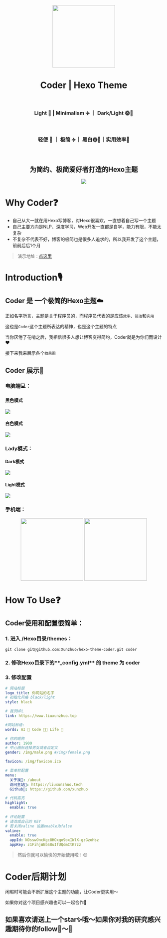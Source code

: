 <div align = "center">
  <img src="https://picreso.oss-cn-beijing.aliyuncs.com/boycoder.png" width="200px" />
  <h1> Coder | Hexo Theme</h1>
  <br>
  <h3> Light 🌲 | Minimalism ✈️ ｜ Dark/Light 🌞🌛</h3>
  <br>
  <h3>
    轻便 🌲 ｜ 极简 ✈️｜ 黑白🌞🌛｜实用效率🔨
  </h3>
  <br>
  <h2>为简约、极简爱好者打造的Hexo主题</h2>
  <img src="https://picreso.oss-cn-beijing.aliyuncs.com/hexocoder.png" />
</div>



# Why Coder❓

+ 自己从大一就在用Hexo写博客，对Hexo很喜欢，一直想着自己写一个主题
+ 自己主要方向是NLP、深度学习，Web开发一直都是自学，能力有限，不能太复杂
+ 不复杂不代表不好，博客的极简也是很多人追求的，所以我开发了这个主题，前前后后1个月

> 演示地址 : [点这里](https://www.liuxunzhuo.top)

# Introduction🎙️

## Coder 是 一个极简的Hexo主题☁️

正如名字所言，主题是关于程序员的，而程序员代表的是应该`效率`、`简洁`和`实用`

这也是`Coder`这个主题所表达的精神，也是这个主题的特点

当你厌倦了花哨之后，我相信很多人想让博客变得简约，Coder就是为你们而设计❤️

接下来我来展示各个`效果图`

## Coder 展示👀

### 电脑端💻：

#### 黑色模式

![](https://picreso.oss-cn-beijing.aliyuncs.com/gentle.png)

#### 白色模式

![](https://picreso.oss-cn-beijing.aliyuncs.com/light.png)

### Lady模式：

#### Dark模式

![](https://picreso.oss-cn-beijing.aliyuncs.com/lady1.png)

#### Light模式

![](https://picreso.oss-cn-beijing.aliyuncs.com/lady2.png)

### 手机端：

<div align = "center">
  <span> <img src="https://picreso.oss-cn-beijing.aliyuncs.com/phonesdsd.png" width="200" /> <img src="https://picreso.oss-cn-beijing.aliyuncs.com/phoness.png" width="200"  /></span>
</div>



# How To Use❓



## Coder使用和配置很简单：

### 1. 进入 /Hexo目录/themes：

``` shell
git clone git@github.com:Xunzhuo/hexo-theme-coder.git coder
```

### 2. 修改Hexo目录下的**_config.yml** 的 **theme** 为 **coder**

### 3. 修改配置

````yaml
# 网站标题
logo_title: 你网站的名字
# 初始化风格 black/light
style: black

# 首页URL
link: https://www.liuxunzhuo.top

#网站标语:
words: AI 🤖️ Code 🧑‍💻 Life 🌈

# 你的昵称
author: 1900
# 中心图标选择男女或者自定义
gender: /img/male.png #/img/female.png

favicon: /img/favicon.ico

# 菜单栏配置
menu:
  关于我👀: /about
  访问主站🎉: https://liuxunzhuo.tech
  Github🐒: https://github.com/xunzhuo

# 代码高亮
highlight:
  enable: true
  
# 评论配置
# 请改成自己的 KEY
# 若关闭valine 设置enable为false
valine:
  enable: true
  appId: NOsswOncKgc8HOxqo9oxIWlX-gzGzoHsz
  appKey: z1FihjWEbS8uIfUQdmCtK7zz

````

> 然后你就可以愉快的开始使用啦！😊

# Coder后期计划

闲暇时可能会不断扩展这个主题的功能，让Coder更实用～

如果你对这个项目感兴趣也可以一起合作🤝

## 如果喜欢请送上一个star✨哦～如果你对我的研究感兴趣期待你的follow👬～🌈

